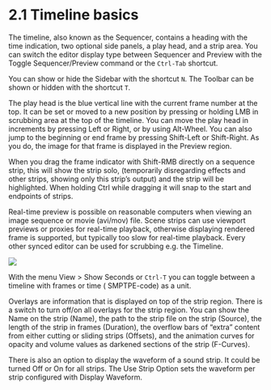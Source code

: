 # 2.1 Timeline basics

The timeline, also known as the Sequencer, contains a heading with the time indication, two optional side panels, a play head, and a strip area. You can switch the editor display type between Sequencer and Preview with the Toggle Sequencer/Preview command or the `Ctrl-Tab` shortcut.

You can show or hide the Sidebar with the shortcut `N`. The Toolbar can be shown or hidden with the shortcut `T`.

The play head is the blue vertical line with the current frame number at the top. It can be set or moved to a new position by pressing or holding LMB in scrubbing area at the top of the timeline. You can move the play head in increments by pressing Left or Right, or by using Alt-Wheel. You can also jump to the beginning or end frame by pressing Shift-Left or Shift-Right. As you do, the image for that frame is displayed in the Preview region.

When you drag the frame indicator with Shift-RMB directly on a sequence strip, this will show the strip solo, \(temporarily disregarding effects and other strips, showing only this strip’s output\) and the strip will be highlighted. When holding Ctrl while dragging it will snap to the start and endpoints of strips.

Real-time preview is possible on reasonable computers when viewing an image sequence or movie \(avi/mov\) file. Scene strips can use viewport previews or proxies for real-time playback, otherwise displaying rendered frame is supported, but typically too slow for real-time playback. Every other synced editor can be used for scrubbing e.g. the Timeline.

![](https://docs.blender.org/manual/en/dev/_images/video-editing_sequencer_navigating_header.png)



With the menu View &gt; Show Seconds or `Ctrl-T` you can toggle between a timeline with frames or time \( SMPTPE-code\) as a unit.

Overlays are information that is displayed on top of the strip region. There is a switch to turn off/on all overlays for the strip region. You can show the Name on the strip \(Name\), the path to the strip file on the strip \(Source\), the length of the strip in frames \(Duration\), the overflow bars of “extra” content from either cutting or sliding strips \(Offsets\), and the animation curves for opacity and volume values as darkened sections of the strip \(F-Curves\).

There is also an option to display the waveform of a sound strip. It could be turned Off or On for all strips. The Use Strip Option sets the waveform per strip configured with Display Waveform.

